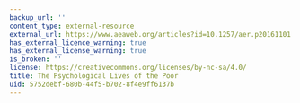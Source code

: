 ```yaml
---
backup_url: ''
content_type: external-resource
external_url: https://www.aeaweb.org/articles?id=10.1257/aer.p20161101
has_external_licence_warning: true
has_external_license_warning: true
is_broken: ''
license: https://creativecommons.org/licenses/by-nc-sa/4.0/
title: The Psychological Lives of the Poor
uid: 5752debf-680b-44f5-b702-8f4e9ff6137b
---
```

